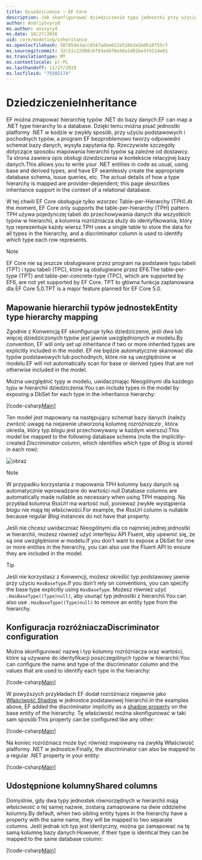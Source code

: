 ```yaml
---
title: Dziedziczenie — EF Core
description: Jak skonfigurować dziedziczenie typu jednostki przy użyciu Entity Framework Core
author: AndriySvyryd
ms.author: ansvyryd
ms.date: 10/27/2016
uid: core/modeling/inheritance
ms.openlocfilehash: 507854e3acc0347adee612e516b3e2e0b10f55cf
ms.sourcegitcommit: 32c51c22988c6f83ed4f8e50a1d01be3f4114e81
ms.translationtype: MT
ms.contentlocale: pl-PL
ms.lasthandoff: 12/27/2019
ms.locfileid: "75502174"
---
```

# <a name="inheritance"></a><span data-ttu-id="bd532-103">Dziedziczenie</span><span class="sxs-lookup"><span data-stu-id="bd532-103">Inheritance</span></span>

<span data-ttu-id="bd532-104">EF można zmapować hierarchię typów .NET do bazy danych.</span><span class="sxs-lookup"><span data-stu-id="bd532-104">EF can map a .NET type hierarchy to a database.</span></span> <span data-ttu-id="bd532-105">Dzięki temu można pisać jednostki platformy .NET w kodzie w zwykły sposób, przy użyciu podstawowych i pochodnych typów, a program EF bezproblemowo tworzy odpowiedni schemat bazy danych, wysyła zapytania itp. Rzeczywiste szczegóły dotyczące sposobu mapowania hierarchii typów są zależne od dostawcy. Ta strona zawiera opis obsługi dziedziczenia w kontekście relacyjnej bazy danych.</span><span class="sxs-lookup"><span data-stu-id="bd532-105">This allows you to write your .NET entities in code as usual, using base and derived types, and have EF seamlessly create the appropriate database schema, issue queries, etc. The actual details of how a type hierarchy is mapped are provider-dependent; this page describes inheritance support in the context of a relational database.</span></span>

<span data-ttu-id="bd532-106">W tej chwili EF Core obsługuje tylko wzorzec Table-per-Hierarchy (TPH).</span><span class="sxs-lookup"><span data-stu-id="bd532-106">At the moment, EF Core only supports the table-per-hierarchy (TPH) pattern.</span></span> <span data-ttu-id="bd532-107">TPH używa pojedynczej tabeli do przechowywania danych dla wszystkich typów w hierarchii, a kolumna rozróżniacza służy do identyfikowania, który typ reprezentuje każdy wiersz.</span><span class="sxs-lookup"><span data-stu-id="bd532-107">TPH uses a single table to store the data for all types in the hierarchy, and a discriminator column is used to identify which type each row represents.</span></span>

> [!NOTE]
> <span data-ttu-id="bd532-108">EF Core nie są jeszcze obsługiwane przez program na podstawie typu tabeli (TPT) i typu tabeli (TPC), które są obsługiwane przez EF6.</span><span class="sxs-lookup"><span data-stu-id="bd532-108">The table-per-type (TPT) and table-per-concrete-type (TPC), which are supported by EF6, are not yet supported by EF Core.</span></span> <span data-ttu-id="bd532-109">TPT to główna funkcja zaplanowana dla EF Core 5,0.</span><span class="sxs-lookup"><span data-stu-id="bd532-109">TPT is a major feature planned for EF Core 5.0.</span></span>

## <a name="entity-type-hierarchy-mapping"></a><span data-ttu-id="bd532-110">Mapowanie hierarchii typów jednostek</span><span class="sxs-lookup"><span data-stu-id="bd532-110">Entity type hierarchy mapping</span></span>

<span data-ttu-id="bd532-111">Zgodnie z Konwencją EF skonfiguruje tylko dziedziczenie, jeśli dwa lub więcej dziedziczonych typów jest jawnie uwzględnionych w modelu.</span><span class="sxs-lookup"><span data-stu-id="bd532-111">By convention, EF will only set up inheritance if two or more inherited types are explicitly included in the model.</span></span> <span data-ttu-id="bd532-112">EF nie będzie automatycznie skanować dla typów podstawowych lub pochodnych, które nie są uwzględnione w modelu.</span><span class="sxs-lookup"><span data-stu-id="bd532-112">EF will not automatically scan for base or derived types that are not otherwise included in the model.</span></span>

<span data-ttu-id="bd532-113">Można uwzględnić typy w modelu, uwidaczniając Nieogólnymi dla każdego typu w hierarchii dziedziczenia:</span><span class="sxs-lookup"><span data-stu-id="bd532-113">You can include types in the model by exposing a DbSet for each type in the inheritance hierarchy:</span></span>

[!code-csharp[Main](../../../samples/core/Modeling/Conventions/InheritanceDbSets.cs?name=InheritanceDbSets&highlight=3-4)]

<span data-ttu-id="bd532-114">Ten model jest mapowany na następujący schemat bazy danych (należy zwrócić uwagę na niejawnie utworzoną kolumnę *rozróżniacza* , która określa, który typ *blogu* jest przechowywany w każdym wierszu):</span><span class="sxs-lookup"><span data-stu-id="bd532-114">This model be mapped to the following database schema (note the implicitly-created *Discriminator* column, which identifies which type of *Blog* is stored in each row):</span></span>

![obraz](_static/inheritance-tph-data.png)

>[!NOTE]
> <span data-ttu-id="bd532-116">W przypadku korzystania z mapowania TPH kolumny bazy danych są automatycznie wprowadzane do wartości null.</span><span class="sxs-lookup"><span data-stu-id="bd532-116">Database columns are automatically made nullable as necessary when using TPH mapping.</span></span> <span data-ttu-id="bd532-117">Na przykład kolumna *RssUrl* ma wartość null, ponieważ zwykłe wystąpienia *blogu* nie mają tej właściwości.</span><span class="sxs-lookup"><span data-stu-id="bd532-117">For example, the *RssUrl* column is nullable because regular *Blog* instances do not have that property.</span></span>

<span data-ttu-id="bd532-118">Jeśli nie chcesz uwidaczniać Nieogólnymi dla co najmniej jednej jednostki w hierarchii, możesz również użyć interfejsu API Fluent, aby upewnić się, że są one uwzględnione w modelu.</span><span class="sxs-lookup"><span data-stu-id="bd532-118">If you don't want to expose a DbSet for one or more entities in the hierarchy, you can also use the Fluent API to ensure they are included in the model.</span></span>

> [!TIP]
> <span data-ttu-id="bd532-119">Jeśli nie korzystasz z Konwencji, możesz określić typ podstawowy jawnie przy użyciu `HasBaseType`.</span><span class="sxs-lookup"><span data-stu-id="bd532-119">If you don't rely on conventions, you can specify the base type explicitly using `HasBaseType`.</span></span> <span data-ttu-id="bd532-120">Możesz również użyć `.HasBaseType((Type)null)`, aby usunąć typ jednostki z hierarchii.</span><span class="sxs-lookup"><span data-stu-id="bd532-120">You can also use `.HasBaseType((Type)null)` to remove an entity type from the hierarchy.</span></span>

## <a name="discriminator-configuration"></a><span data-ttu-id="bd532-121">Konfiguracja rozróżniacza</span><span class="sxs-lookup"><span data-stu-id="bd532-121">Discriminator configuration</span></span>

<span data-ttu-id="bd532-122">Można skonfigurować nazwę i typ kolumny rozróżniacza oraz wartości, które są używane do identyfikacji poszczególnych typów w hierarchii:</span><span class="sxs-lookup"><span data-stu-id="bd532-122">You can configure the name and type of the discriminator column and the values that are used to identify each type in the hierarchy:</span></span>

[!code-csharp[Main](../../../samples/core/Modeling/FluentAPI/DiscriminatorConfiguration.cs?name=DiscriminatorConfiguration&highlight=4-6)]

<span data-ttu-id="bd532-123">W powyższych przykładach EF dodał rozróżniacz niejawnie jako [Właściwość Shadow](xref:core/modeling/shadow-properties) w jednostce podstawowej hierarchii.</span><span class="sxs-lookup"><span data-stu-id="bd532-123">In the examples above, EF added the discriminator implicitly as a [shadow property](xref:core/modeling/shadow-properties) on the base entity of the hierarchy.</span></span> <span data-ttu-id="bd532-124">Tę właściwość można skonfigurować w taki sam sposób:</span><span class="sxs-lookup"><span data-stu-id="bd532-124">This property can be configured like any other:</span></span>

[!code-csharp[Main](../../../samples/core/Modeling/FluentAPI/DiscriminatorPropertyConfiguration.cs?name=DiscriminatorPropertyConfiguration&highlight=4-5)]

<span data-ttu-id="bd532-125">Na koniec rozróżniacz może być również mapowany na zwykłą Właściwość platformy .NET w jednostce:</span><span class="sxs-lookup"><span data-stu-id="bd532-125">Finally, the discriminator can also be mapped to a regular .NET property in your entity:</span></span>

[!code-csharp[Main](../../../samples/core/Modeling/FluentAPI/NonShadowDiscriminator.cs?name=NonShadowDiscriminator&highlight=4)]

## <a name="shared-columns"></a><span data-ttu-id="bd532-126">Udostępnione kolumny</span><span class="sxs-lookup"><span data-stu-id="bd532-126">Shared columns</span></span>

<span data-ttu-id="bd532-127">Domyślnie, gdy dwa typy jednostek równorzędnych w hierarchii mają właściwość o tej samej nazwie, zostaną zamapowane na dwie oddzielne kolumny.</span><span class="sxs-lookup"><span data-stu-id="bd532-127">By default, when two sibling entity types in the hierarchy have a property with the same name, they will be mapped to two separate columns.</span></span> <span data-ttu-id="bd532-128">Jeśli jednak ich typ jest identyczny, można go zamapować na tę samą kolumnę bazy danych:</span><span class="sxs-lookup"><span data-stu-id="bd532-128">However, if their type is identical they can be mapped to the same database column:</span></span>

[!code-csharp[Main](../../../samples/core/Modeling/FluentAPI/SharedTPHColumns.cs?name=SharedTPHColumns&highlight=9,13)]
